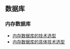 ## 数据库

### 内存数据库

- [内存数据库的技术选型](https://blog.csdn.net/u013256816/article/details/119880854)
- [内存数据库的具体技术选型](https://www.cnblogs.com/tianqing/p/7429900.html)